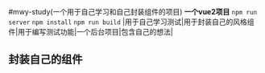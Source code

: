 #mwy-study(一个用于自己学习和自己封装组件的项目)
**一个vue2项目**
`npm run server`
`npm install`
`npm run build`
|用于自己学习测试|用于封装自己的风格组件|用于编写测试功能|一个后台项目|包含自己的想法|
## 封装自己的组件
